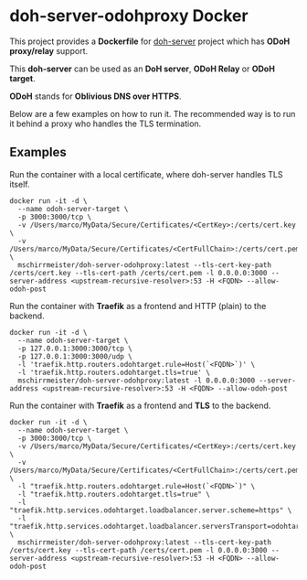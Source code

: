 # doh-server-odohproxy Docker

This project provides a **Dockerfile** for [doh-server](https://github.com/junkurihara/doh-server/) project which has **ODoH proxy/relay** support.

This **doh-server** can be used as an **DoH server**, **ODoH Relay** or **ODoH target**.

**ODoH** stands for **Oblivious DNS over HTTPS**.

Below are a few examples on how to run it. The recommended way is to run it behind a proxy who handles the TLS termination.

## Examples

Run the container with a local certificate, where doh-server handles TLS itself.

    docker run -it -d \
      --name odoh-server-target \
      -p 3000:3000/tcp \
      -v /Users/marco/MyData/Secure/Certificates/<CertKey>:/certs/cert.key \
      -v /Users/marco/MyData/Secure/Certificates/<CertFullChain>:/certs/cert.pem \
      mschirrmeister/doh-server-odohproxy:latest --tls-cert-key-path /certs/cert.key --tls-cert-path /certs/cert.pem -l 0.0.0.0:3000 --server-address <upstream-recursive-resolver>:53 -H <FQDN> --allow-odoh-post

Run the container with **Traefik** as a frontend and HTTP (plain) to the backend.

    docker run -it -d \
      --name odoh-server-target \
      -p 127.0.0.1:3000:3000/tcp \
      -p 127.0.0.1:3000:3000/udp \
      -l 'traefik.http.routers.odohtarget.rule=Host(`<FQDN>`)' \
      -l 'traefik.http.routers.odohtarget.tls=true' \
      mschirrmeister/doh-server-odohproxy:latest -l 0.0.0.0:3000 --server-address <upstream-recursive-resolver>:53 -H <FQDN> --allow-odoh-post

Run the container with **Traefik** as a frontend and **TLS** to the backend.

    docker run -it -d \
      --name odoh-server-target \
      -p 3000:3000/tcp \
      -v /Users/marco/MyData/Secure/Certificates/<CertKey>:/certs/cert.key \
      -v /Users/marco/MyData/Secure/Certificates/<CertFullChain>:/certs/cert.pem \
      -l "traefik.http.routers.odohtarget.rule=Host(`<FQDN>`)" \
      -l "traefik.http.routers.odohtarget.tls=true" \
      -l "traefik.http.services.odohtarget.loadbalancer.server.scheme=https" \
      -l "traefik.http.services.odohtarget.loadbalancer.serversTransport=odohtarget@file" \
      mschirrmeister/doh-server-odohproxy:latest --tls-cert-key-path /certs/cert.key --tls-cert-path /certs/cert.pem -l 0.0.0.0:3000 --server-address <upstream-recursive-resolver>:53 -H <FQDN> --allow-odoh-post

